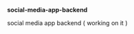 **social-media-app-backend**             
          
social media app backend ( working on it )          
    
   
 
  
 
